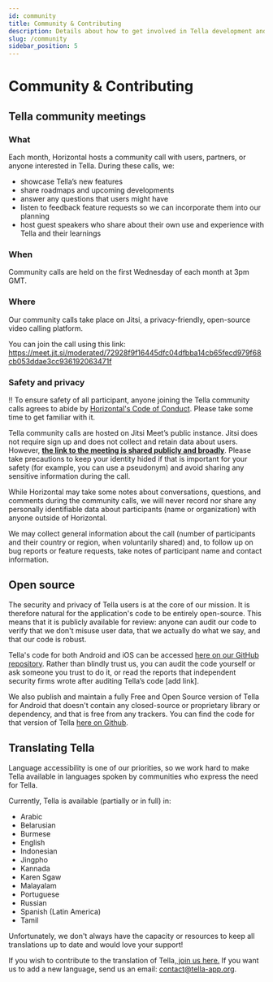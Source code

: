```yaml
---
id: community
title: Community & Contributing
description: Details about how to get involved in Tella development and participating in our community.
slug: /community
sidebar_position: 5
---
```


# Community & Contributing


## Tella community meetings

### What

Each month, Horizontal hosts a community call with users, partners, or anyone interested in Tella. During these calls, we:

-   showcase Tella’s new features
-   share roadmaps and upcoming developments
-   answer any questions that users might have
-   listen to feedback feature requests so we can incorporate them into our planning
-   host guest speakers who share about their own use and experience with Tella and their learnings

### When

Community calls are held on the first Wednesday of each month at 3pm GMT.


### Where

Our community calls take place on Jitsi, a privacy-friendly, open-source video calling platform.

You can join the call using this link: <https://meet.jit.si/moderated/72928f9f16445dfc04dfbba14cb65fecd979f68cb053ddae3cc936192063471f>

### Safety and privacy

!! To ensure safety of all participant, anyone joining the Tella community calls agrees to abide by [Horizontal's Code of Conduct](https://horizontal-org.slite.com/app/docs/E33mV5cWaJhd8x/Horizontal-Code-of-Conduct). Please take some time to get familiar with it.

Tella community calls are hosted on Jitsi Meet’s public instance. Jitsi does not require sign up and does not collect and retain data about users. However, <u>**the link to the meeting is shared publicly and broadly**</u>. Please take precautions to keep your identity hided if that is important for your safety (for example, you can use a pseudonym) and avoid sharing any sensitive information during the call.

While Horizontal may take some notes about conversations, questions, and comments during the community calls, we will never record nor share any personally identifiable data about participants (name or organization) with anyone outside of Horizontal.

We may collect general information about the call (number of participants and their country or region, when voluntarily shared) and, to follow up on bug reports or feature requests, take notes of participant name and contact information.

## Open source

The security and privacy of Tella users is at the core of our mission. It is therefore natural for the application's code to be entirely open-source. This means that it is publicly available for review: anyone can audit our code to verify that we don't misuse user data, that we actually do what we say, and that our code is robust.

Tella's code for both Android and iOS can be accessed [here on our GitHub repository](https://github.com/horizontal-org). Rather than blindly trust us, you can audit the code yourself or ask someone you trust to do it, or read the reports that independent security firms wrote after auditing Tella’s code [add link].

We also publish and maintain a fully Free and Open Source version of Tella for Android that doesn't contain any closed-source or proprietary library or dependency, and that is free from any trackers. You can find the code for that version of Tella [here on Github](https://github.com/Horizontal-org/).


## Translating Tella

Language accessibility is one of our priorities, so we work hard to make Tella available in languages spoken by communities who express the need for Tella.

Currently, Tella is available (partially or in full) in:



* Arabic
* Belarusian
* Burmese
* English
* Indonesian
* Jingpho
* Kannada
* Karen Sgaw
* Malayalam
* Portuguese
* Russian
* Spanish (Latin America)
* Tamil

Unfortunately, we don't always have the capacity or resources to keep all translations up to date and would love your support!

If you wish to contribute to the translation of Tella,[ join us here.](https://app.lokalise.com/public/9394139661a3d89da6fa91.77098206/) If you want us to add a new language, send us an email: [contact@tella-app.org](mailto:contact@tella-app.org).

